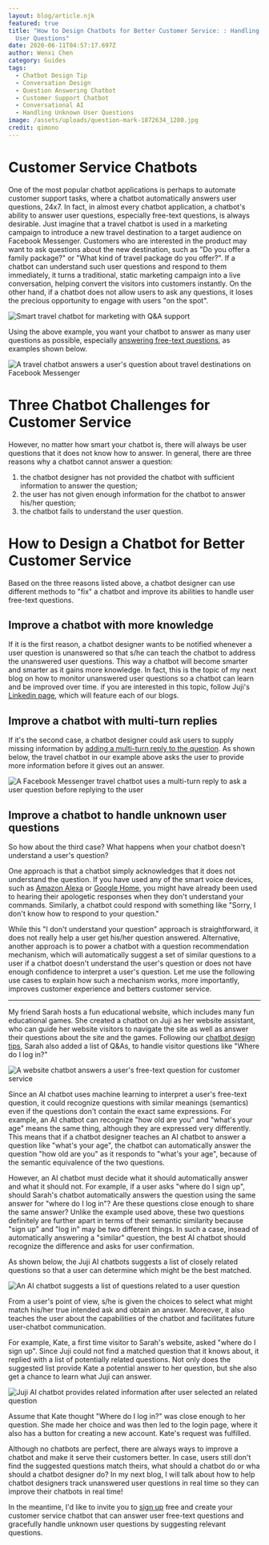 ```yaml
---
layout: blog/article.njk
featured: true
title: "How to Design Chatbots for Better Customer Service: : Handling Unknown
  User Questions"
date: 2020-06-11T04:57:17.697Z
author: Wenxi Chen
category: Guides
tags:
  - Chatbot Design Tip
  - Conversation Design
  - Question Answering Chatbot
  - Customer Support Chatbot
  - Conversational AI
  - Handling Unknown User Questions
image: /assets/uploads/question-mark-1872634_1280.jpg
credit: qimono
---
```

# Customer Service Chatbots

One of the most popular chatbot applications is perhaps to automate customer support tasks, where a chatbot automatically answers user questions, 24x7. In fact, in almost every chatbot application, a chatbot's ability to answer user questions, especially free-text questions, is always desirable. Just imagine that a travel chatbot is used in a marketing campaign to introduce a new travel destination to a target audience on Facebook Messenger. Customers who are interested in the product may want to ask questions about the new destination, such as "Do you offer a family package?" or "What kind of travel package do you offer?". If a chatbot can understand such user questions and respond to them immediately, it turns a traditional, static marketing campaign into a live conversation, helping convert the visitors into customers instantly. On the other hand, if a chatbot does not allow users to ask any questions, it loses the precious opportunity to engage with users "on the spot".

![Smart travel chatbot for marketing with Q&A support](/assets/uploads/screen-shot-2020-06-13-at-10.56.15-pm.png "Conversational Marketing for Travel with Q&A chatbot")

Using the above example, you want your chatbot to answer as many user questions as possible, especially [answering free-text questions](https://juji.io/blog/building-a-smart-chatbot-in-a-few-minutes-to-answer-free-text-questions/), as examples shown below.

![A travel chatbot answers a user's question about travel destinations on Facebook Messenger](/assets/uploads/screen-shot-2020-06-13-at-11.19.08-pm.png "A Facebook Messenger travel chatbot answers a user's question about travel packages.")

# Three Chatbot Challenges for Customer Service

However, no matter how smart your chatbot is, there will always be user questions that it does not know how to answer. In general, there are three reasons why a chatbot cannot answer a question: 

1. the chatbot designer has not provided the chatbot with sufficient information to answer the question;
2. the user has not given enough information for the chatbot to answer his/her question;
3. the chatbot fails to understand the user question. 

# How to Design a Chatbot for Better Customer Service

Based on the three reasons listed above, a chatbot designer can use different methods to "fix" a chatbot and improve its abilities to handle user free-text questions. 

## Improve a chatbot with more knowledge

If it is the first reason, a chatbot designer wants to be notified whenever a user question is unanswered so that s/he can teach the chatbot to address the unanswered user questions. This way a chatbot will become smarter and smarter as it gains more knowledge. In fact, this is the topic of my next blog on how to monitor unanswered user questions so a chatbot can learn and be improved over time.  if you are interested in this topic, follow Juji's [Linkedin page](https://www.linkedin.com/company/juji), which will feature each of our blogs.  

## Improve a chatbot with multi-turn replies

If it's the second case,  a chatbot designer could ask users to supply missing information by [adding a multi-turn reply to the question](https://juji.io/blog/how-to-make-your-chatbot-to-answer-non-trivial-questions/). As shown below, the travel chatbot in our example above asks the user to provide more information before it gives out an answer.

![A Facebook Messenger travel chatbot uses a multi-turn reply to ask a user question before replying to the user](/assets/uploads/screen-shot-2020-06-13-at-11.19.31-pm.png "A Facebook Messenger travel chatbot answers a user's question about travel promotions. In this multi-turn Q&A, the chatbot asks the user a question before it replies.")

## Improve a chatbot to handle unknown user questions

So how about the third case? What happens when your chatbot doesn't understand a user's question?

One approach is that a chatbot simply acknowledges that it does not understand the question. If you have used any of the smart voice devices, such as [Amazon Alexa](https://en.wikipedia.org/wiki/Amazon_Alexa) or [Google Home](https://en.wikipedia.org/wiki/Google_Nest_(smart_speakers)), you might have already been used to hearing their apologetic responses when they don't understand your commands.  Similarly, a chatbot could respond with something like  "Sorry, I don't know how to respond to your question." 

While this "I don't understand your question" approach is straightforward, it does not really help a user get his/her question answered. Alternative, another approach is to  power a chatbot with a question recommendation mechanism, which will automatically suggest a set of similar questions to a user if a chatbot doesn't understand the user's question or does not have enough confidence to interpret a user's question.  Let me use the following use cases to explain how such a mechanism works, more importantly, improves customer experience and betters customer service. 

- - -

My friend Sarah hosts a fun educational website, which includes many fun educational games. She created a chatbot on Juji as her website assistant, who can guide her website visitors to navigate the site as well as answer their questions about the site and the games. Following our [chatbot design tips](https://juji.io/docs/chatbot-design-tips/#prepare-qa-list-and-chitchats), Sarah also added a list of Q&As, to handle visitor questions like "Where do I log in?" 

![A website chatbot answers a user's free-text question for customer service](/assets/uploads/screen-shot-2020-06-07-at-12.29.49-pm.png "A website chatbot answers a user's free-text question for customer service")

Since an AI chatbot uses machine learning to interpret a user's free-text question, it could recognize questions with similar meanings (semantics) even if the questions don't contain the exact same expressions. For example, an AI chatbot can recognize "how old are you" and "what's your age" means the same thing, although they are expressed very differently. This means that if a chatbot designer teaches an AI chatbot to answer a question like "what's your age", the chatbot can automatically answer the question "how old are you" as it responds to "what's your age", because of the semantic equivalence of the two questions. 

However, an AI chatbot must decide what it should automatically answer and what it should not. For example, if a user asks "where do I sign up", should Sarah's chatbot automatically answers the question using the same answer for "where do I log in"? Are these questions close enough to share the same answer?  Unlike the example used above, these two questions definitely are further apart in terms of their semantic similarity because "sign up" and "log in" may be two different things. In such a case,  insead of automatically answering a "similar" question, the best AI chatbot should recognize the difference and asks for user confirmation. 

As shown below, the Juji AI chatbots suggests a list of closely related questions so that a user can determine which might be the best matched. 

![An AI chatbot suggests a list of questions related to a user question](/assets/uploads/screen-shot-2020-06-07-at-12.40.39-pm.png "An AI chatbot suggests a list of questions related to a user question.")

From a user's point of view, s/he is given the choices to select what might match his/her true intended ask and obtain an answer. Moreover, it also teaches the user about the capabilities of the chatbot and facilitates future user-chatbot communication.

For example,  Kate, a first time visitor to Sarah's website, asked "where do I sign up". Since Juji could not find a matched question that it knows about, it replied with a list of potentially related questions. Not only does the suggested list provide Kate a potential answer to her question, but she also get a chance to learn what Juji can answer. 

![Juji AI chatbot provides related information after user selected an related question](/assets/uploads/screen-shot-2020-06-07-at-12.41.49-pm.png "Juji AI chatbot provides related information after user selected an related question")

Assume that Kate thought "Where do I log in?" was close enough to her question. She made her choice and was then led to the login page, where it also has a button for creating a new account. Kate's request was fulfilled. 

Although no chatbots are perfect, there are always ways to improve a chatbot and make it serve their customers better.  In case, users still don't find the suggested questions match theirs, what should a chatbot do or wha should a chatbot designer do? In my next blog, I will talk about how to help chatbot designers track unanswered user questions in real time so they can improve their chatbots in real time! 

In the meantime, I'd like to invite you to [sign up](juji.io/signup) free and create your customer service chatbot that can answer user free-text questions and gracefully handle unknown user questions by suggesting relevant questions.